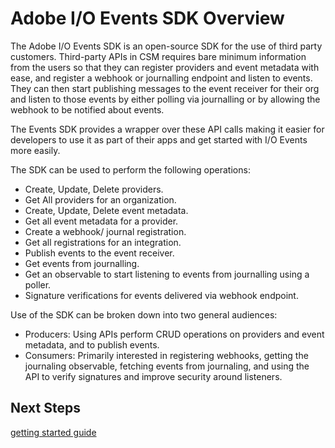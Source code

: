 # Adobe I/O Events SDK Overview

The Adobe I/O Events SDK is an open-source SDK for the use of third party customers. Third-party APIs in CSM requires bare minimum information from the users so that they can register providers and event metadata with ease, and register a webhook or journalling endpoint and listen to events. They can then start publishing messages to the event receiver for their org and listen to those events by either polling via journalling or by allowing the webhook to be notified about events. 

The Events SDK provides a wrapper over these API calls making it easier for developers to use it as part of their apps and get started with I/O Events more easily.

The SDK can be used to perform the following operations:

* Create, Update, Delete providers.
* Get All providers for an organization.
* Create, Update, Delete event metadata.
* Get all event metadata for a provider.
* Create a webhook/ journal registration.
* Get all registrations for an integration.
* Publish events to the event receiver.
* Get events from journalling.
* Get an observable to start listening to events from journalling using a poller.
* Signature verifications for events delivered via webhook endpoint.

Use of the SDK can be broken down into two general audiences: 

* Producers: Using APIs perform CRUD operations on providers and event metadata, and to publish events.
* Consumers: Primarily interested in registering webhooks, getting the journaling observable, fetching events from journaling, and using the API to verify signatures and improve security around listeners.

## Next Steps

[getting started guide](getting-started.md)
